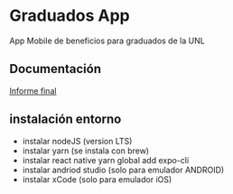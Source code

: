 # Graduados App

App Mobile de beneficios para graduados de la UNL

## Documentación

[Informe final](https://docs.google.com/document/d/1lzHg6VlC_86QmzI6hjUpjm3h5_J8B25nwJawP0UOqPM/edit?usp=sharing)

## instalación entorno

- instalar nodeJS (version LTS)
- instalar yarn (se instala con brew)
- instalar react native
  yarn global add expo-cli
- instalar andriod studio (solo para emulador ANDROID)
- instalar xCode (solo para emulador iOS)

